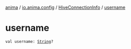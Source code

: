 [anima](../../index.md) / [io.anima.config](../index.md) / [HiveConnectionInfo](index.md) / [username](./username.md)

# username

`val username: `[`String`](https://kotlinlang.org/api/latest/jvm/stdlib/kotlin/-string/index.html)`?`